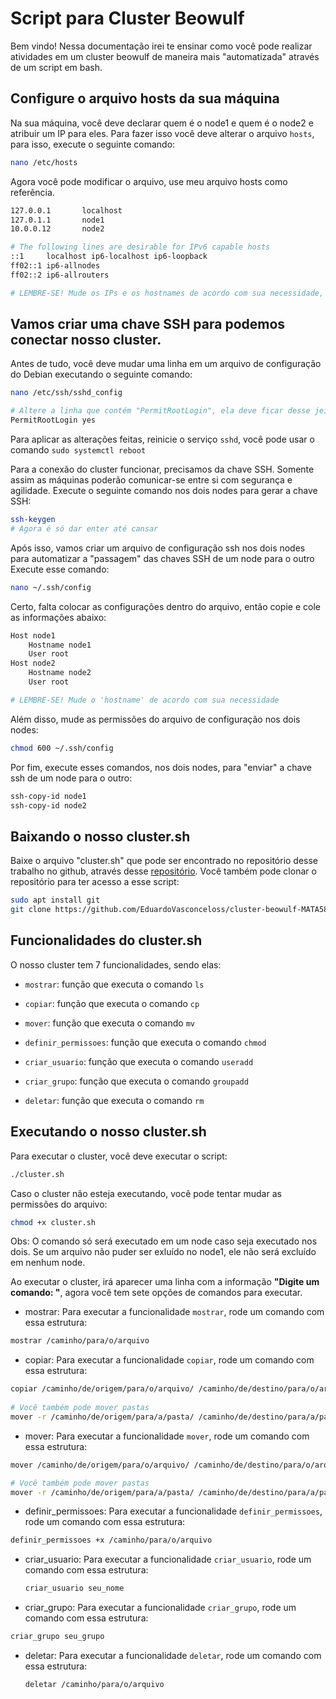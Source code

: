 # Script para Cluster Beowulf 

Bem vindo! Nessa documentação irei te ensinar como você pode realizar atividades em um cluster beowulf de maneira mais "automatizada" através de um script em bash.

## Configure o arquivo hosts da sua máquina

Na sua máquina, você deve declarar quem é o node1 e quem é o node2 e atribuir um IP para eles. Para fazer isso você deve alterar o arquivo ``hosts``, para isso, execute o seguinte comando:

```bash
nano /etc/hosts
```

Agora você pode modificar o arquivo, use meu arquivo hosts como referência.

```bash
127.0.0.1       localhost
127.0.1.1       node1  
10.0.0.12       node2

# The following lines are desirable for IPv6 capable hosts
::1     localhost ip6-localhost ip6-loopback
ff02::1 ip6-allnodes
ff02::2 ip6-allrouters

# LEMBRE-SE! Mude os IPs e os hostnames de acordo com sua necessidade, um IP e hostname que sirvam para mim podem não servir para você e vice-versa.
```

## Vamos criar uma chave SSH para podemos conectar nosso cluster.

Antes de tudo, você deve mudar uma linha em um arquivo de configuração do Debian executando o seguinte comando:

```bash
nano /etc/ssh/sshd_config

# Altere a linha que contém "PermitRootLogin", ela deve ficar desse jeito:
PermitRootLogin yes
```

Para aplicar as alterações feitas, reinicie o serviço ``sshd``, você pode usar o comando ``sudo systemctl reboot``

Para a conexão do cluster funcionar, precisamos da chave SSH. Somente assim as máquinas poderão comunicar-se entre si com segurança e agilidade.
Execute o seguinte comando nos dois nodes para gerar a chave SSH:

```bash
ssh-keygen
# Agora é só dar enter até cansar
```

Após isso, vamos criar um arquivo de configuração ssh nos dois nodes para automatizar a "passagem" das chaves SSH de um node para o outro
Execute esse comando:

```bash
nano ~/.ssh/config
```

Certo, falta colocar as configurações dentro do arquivo, então copie e cole as informações abaixo:

```bash
Host node1
    Hostname node1
    User root
Host node2
    Hostname node2
    User root

# LEMBRE-SE! Mude o 'hostname' de acordo com sua necessidade
```

Além disso, mude as permissões do arquivo de configuração nos dois nodes:

```bash
chmod 600 ~/.ssh/config
```

Por fim, execute esses comandos, nos dois nodes, para "enviar" a chave ssh de um node para o outro:

```bash
ssh-copy-id node1
ssh-copy-id node2
```

## Baixando o nosso cluster.sh

Baixe o arquivo "cluster.sh" que pode ser encontrado no repositório desse trabalho no github, através desse [repositório](https://github.com/EduardoVasconceloss/cluster-beowulf-MATA58/). Você também pode clonar o repositório para ter acesso a esse script:

```bash
sudo apt install git
git clone https://github.com/EduardoVasconceloss/cluster-beowulf-MATA58.git
```

## Funcionalidades do cluster.sh

O nosso cluster tem 7 funcionalidades, sendo elas:

- ``mostrar``: função que executa o comando ``ls``
  
- ``copiar``: função que executa o comando ``cp``

- ``mover``: função que executa o comando ``mv``
  
- ``definir_permissoes``: função que executa o comando ``chmod``
  
- ``criar_usuario``: função que executa o comando ``useradd``
  
- ``criar_grupo``: função que executa o comando ``groupadd``
  
- ``deletar``: função que executa o comando ``rm``

## Executando o nosso cluster.sh

Para executar o cluster, você deve executar o script:

```bash
./cluster.sh
```

Caso o cluster não esteja executando, você pode tentar mudar as permissões do arquivo:

```bash
chmod +x cluster.sh
```

Obs: O comando só será executado em um node caso seja executado nos dois. Se um arquivo não puder ser exluído no node1, ele não será excluído em nenhum node.

Ao executar o cluster, irá aparecer uma linha com a informação **"Digite um comando: "**, agora você tem sete opções de comandos para executar.

- mostrar: Para executar a funcionalidade ``mostrar``, rode um comando com essa estrutura:

```bash
mostrar /caminho/para/o/arquivo
```
    
- copiar: Para executar a funcionalidade ``copiar``, rode um comando com essa estrutura:

```bash
copiar /caminho/de/origem/para/o/arquivo/ /caminho/de/destino/para/o/arquivo
    
# Você também pode mover pastas
mover -r /caminho/de/origem/para/a/pasta/ /caminho/de/destino/para/a/pasta/
```
    
- mover: Para executar a funcionalidade ``mover``, rode um comando com essa estrutura:

```bash
mover /caminho/de/origem/para/o/arquivo/ /caminho/de/destino/para/o/arquivo

# Você também pode mover pastas
mover -r /caminho/de/origem/para/a/pasta/ /caminho/de/destino/para/a/pasta/
```
    
- definir_permissoes: Para executar a funcionalidade ``definir_permissoes``, rode um comando com essa estrutura:

```bash
definir_permissoes +x /caminho/para/o/arquivo
```
    
- criar_usuario: Para executar a funcionalidade ``criar_usuario``, rode um comando com essa estrutura:

  ```bash
  criar_usuario seu_nome
  ```
    
- criar_grupo: Para executar a funcionalidade ``criar_grupo``, rode um comando com essa estrutura:

```bash
criar_grupo seu_grupo
```
    
- deletar: Para executar a funcionalidade ``deletar``, rode um comando com essa estrutura:

  ```bash
  deletar /caminho/para/o/arquivo
  ```


